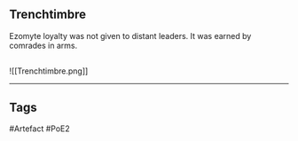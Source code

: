 ## Trenchtimbre
Ezomyte loyalty was not given to distant leaders.
It was earned by comrades in arms.
##
![[Trenchtimbre.png]]

---
## Tags
#Artefact
#PoE2